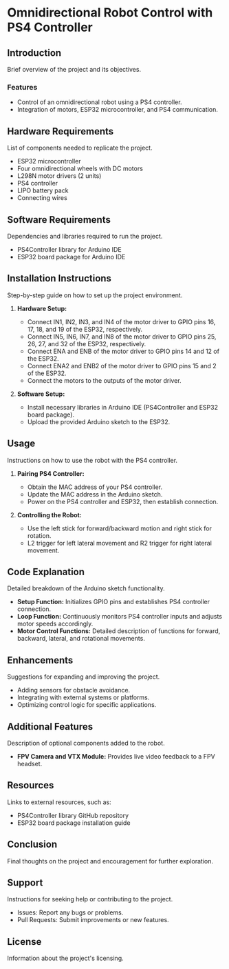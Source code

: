# Omnidirectional Robot Control with PS4 Controller

## Introduction
Brief overview of the project and its objectives.

### Features
- Control of an omnidirectional robot using a PS4 controller.
- Integration of motors, ESP32 microcontroller, and PS4 communication.

## Hardware Requirements
List of components needed to replicate the project.

- ESP32 microcontroller
- Four omnidirectional wheels with DC motors
- L298N motor drivers (2 units)
- PS4 controller
- LIPO battery pack
- Connecting wires

## Software Requirements
Dependencies and libraries required to run the project.

- PS4Controller library for Arduino IDE
- ESP32 board package for Arduino IDE

## Installation Instructions
Step-by-step guide on how to set up the project environment.

1. **Hardware Setup:**
   - Connect IN1, IN2, IN3, and IN4 of the motor driver to GPIO pins 16, 17, 18, and 19 of the ESP32, respectively.
   - Connect IN5, IN6, IN7, and IN8 of the motor driver to GPIO pins 25, 26, 27, and 32 of the ESP32, respectively.
   - Connect ENA and ENB of the motor driver to GPIO pins 14 and 12 of the ESP32.
   - Connect ENA2 and ENB2 of the motor driver to GPIO pins 15 and 2 of the ESP32.
   - Connect the motors to the outputs of the motor driver.

2. **Software Setup:**
   - Install necessary libraries in Arduino IDE (PS4Controller and ESP32 board package).
   - Upload the provided Arduino sketch to the ESP32.

## Usage
Instructions on how to use the robot with the PS4 controller.

1. **Pairing PS4 Controller:**
   - Obtain the MAC address of your PS4 controller.
   - Update the MAC address in the Arduino sketch.
   - Power on the PS4 controller and ESP32, then establish connection.

2. **Controlling the Robot:**
   - Use the left stick for forward/backward motion and right stick for rotation.
   - L2 trigger for left lateral movement and R2 trigger for right lateral movement.

## Code Explanation
Detailed breakdown of the Arduino sketch functionality.

- **Setup Function:** Initializes GPIO pins and establishes PS4 controller connection.
- **Loop Function:** Continuously monitors PS4 controller inputs and adjusts motor speeds accordingly.
- **Motor Control Functions:** Detailed description of functions for forward, backward, lateral, and rotational movements.

## Enhancements
Suggestions for expanding and improving the project.

- Adding sensors for obstacle avoidance.
- Integrating with external systems or platforms.
- Optimizing control logic for specific applications.

## Additional Features
Description of optional components added to the robot.

- **FPV Camera and VTX Module:** Provides live video feedback to a FPV headset.

## Resources
Links to external resources, such as:
- PS4Controller library GitHub repository
- ESP32 board package installation guide

## Conclusion
Final thoughts on the project and encouragement for further exploration.

## Support
Instructions for seeking help or contributing to the project.

- Issues: Report any bugs or problems.
- Pull Requests: Submit improvements or new features.

## License
Information about the project's licensing.
